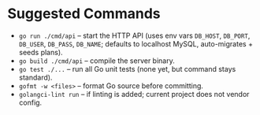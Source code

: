 # Suggested Commands
- `go run ./cmd/api` – start the HTTP API (uses env vars `DB_HOST`, `DB_PORT`, `DB_USER`, `DB_PASS`, `DB_NAME`; defaults to localhost MySQL, auto-migrates + seeds plans).
- `go build ./cmd/api` – compile the server binary.
- `go test ./...` – run all Go unit tests (none yet, but command stays standard).
- `gofmt -w <files>` – format Go source before committing.
- `golangci-lint run` – if linting is added; current project does not vendor config.